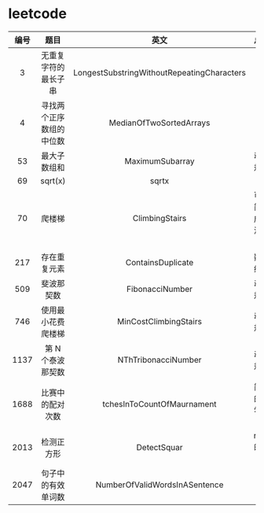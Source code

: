 # leetcode


|    编号    |         题目         |                    英文                    |      总结      |
|:--------:| :--------------------: | :------------------------------------------: | :--------------: |
|    3     | 无重复字符的最长子串 | LongestSubstringWithoutRepeatingCharacters |                |
| 4 | 寻找两个正序数组的中位数|MedianOfTwoSortedArrays|
|53|最大子数组和|MaximumSubarray|动态规划|
|    69    |       sqrt(x)       |                   sqrtx                   |                |
|70|爬楼梯|ClimbingStairs|可以简化成斐波拉契|
|217|存在重复元素|ContainsDuplicate|数据结构|
|509|斐波那契数|FibonacciNumber|动态规划|
|746|使用最小花费爬楼梯|MinCostClimbingStairs|动态规划|
|1137|第 N 个泰波那契数|NThTribonacciNumber|动态规划|
|   1688   |   比赛中的配对次数   |         tchesInToCountOfMaurnament         | 简单的数学计算 |
|2013|检测正方形|DetectSquar|map的应用|
|2047|句子中的有效单词数|NumberOfValidWordsInASentence|
